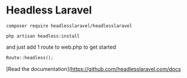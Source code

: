 # Headless Laravel

```
composer require headlesslaravel/headlesslaravel
```
```
php artisan headless:install
```
and just add 1 route to web.php to get started
```php
Route::headless();
```

[Read the documentation](https://github.com/headlesslaravel.com/docs
